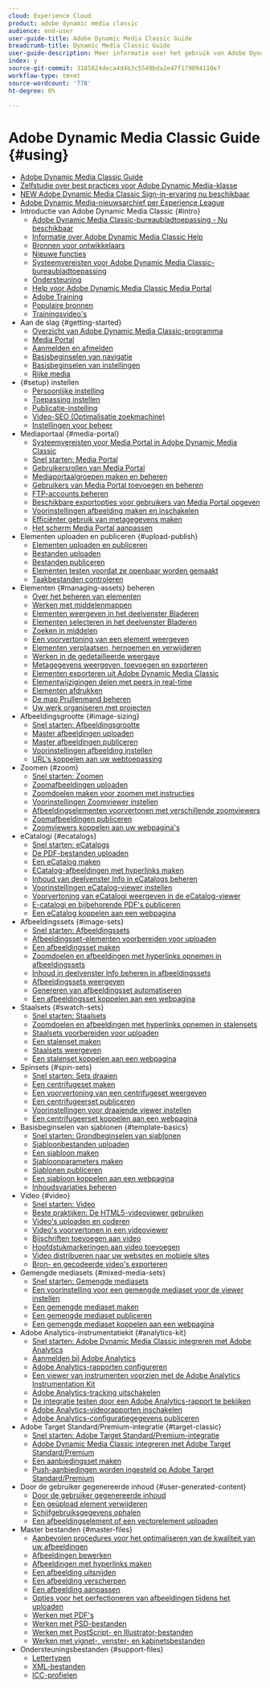 ```yaml
---
cloud: Experience Cloud
product: adobe dynamic media classic
audience: end-user
user-guide-title: Adobe Dynamic Media Classic Guide
breadcrumb-title: Dynamic Media Classic Guide
user-guide-description: Meer informatie over het gebruik van Adobe Dynamic Media Classic
index: y
source-git-commit: 3185824deca4d4b3c5549bda2e47f179094110e7
workflow-type: tm+mt
source-wordcount: '778'
ht-degree: 0%

---
```



# Adobe Dynamic Media Classic Guide {#using}

+ [Adobe Dynamic Media Classic Guide](home.md)
+ [Zelfstudie over best practices voor Adobe Dynamic Media-klasse](https://experienceleague.adobe.com/docs/experience-manager-learn/dynamic-media-classic-tutorial/overview.html)
+ [NEW Adobe Dynamic Media Classic Sign-in-ervaring nu beschikbaar](new-ui-2020.md)
+ [Adobe Dynamic Media-nieuwsarchief per Experience League](dynamic-media-newsletter.md)
+ Introductie van Adobe Dynamic Media Classic {#intro}
   + [Adobe Dynamic Media Classic-bureaubladtoepassing - Nu beschikbaar](dynamic-media-classic-desktop-app.md)
   + [Informatie over Adobe Dynamic Media Classic Help](introduction.md)
   + [Bronnen voor ontwikkelaars](developer-resources.md)
   + [Nieuwe functies](whats-new.md)
   + [Systeemvereisten voor Adobe Dynamic Media Classic-bureaubladtoepassing](system-requirements.md)
   + [Ondersteuning](support.md)
   + [Help voor Adobe Dynamic Media Classic Media Portal](help-dmc-media-portal.md)
   + [Adobe Training](training-services.md)
   + [Populaire bronnen](popular-resources.md)
   + [Trainingsvideo&#39;s](training-videos.md)
+ Aan de slag {#getting-started}
   + [Overzicht van Adobe Dynamic Media Classic-programma](dmc-platform-overview.md)
   + [Media Portal](media-portal.md)
   + [Aanmelden en afmelden](signing-out.md)
   + [Basisbeginselen van navigatie](navigation-basics.md)
   + [Basisbeginselen van instellingen](setup-basics.md)
   + [Rijke media](rich-media.md)
+ {#setup} instellen
   + [Persoonlijke instelling](personal-setup.md)
   + [Toepassing instellen](application-setup.md)
   + [Publicatie-instelling](publish-setup.md)
   + [Video-SEO (Optimalisatie zoekmachine)](video-seo-search-engine-optimization.md)
   + [Instellingen voor beheer](administration-setup.md)
+ Mediaportaal {#media-portal}
   + [Systeemvereisten voor Media Portal in Adobe Dynamic Media Classic](system-requirements-media-portal.md)
   + [Snel starten: Media Portal](quick-start-media-portal-administration.md)
   + [Gebruikersrollen van Media Portal](media-portal-user-roles.md)
   + [Mediaportaalgroepen maken en beheren](creating-media-portal-groups.md)
   + [Gebruikers van Media Portal toevoegen en beheren](adding-media-portal-users.md)
   + [FTP-accounts beheren](ftp-accounts.md)
   + [Beschikbare exportopties voor gebruikers van Media Portal opgeven](specifying-export-options-available-media.md)
   + [Voorinstellingen afbeelding maken en inschakelen](creating-enabling-image-presets.md)
   + [Efficiënter gebruik van metagegevens maken](making-efficient-metadata.md)
   + [Het scherm Media Portal aanpassen](customizing-media-portal-screen.md)
+ Elementen uploaden en publiceren {#upload-publish}
   + [Elementen uploaden en publiceren](about-asset-upload-publish.md)
   + [Bestanden uploaden](uploading-files.md)
   + [Bestanden publiceren](publishing-files.md)
   + [Elementen testen voordat ze openbaar worden gemaakt](testing-assets-making-them-public.md)
   + [Taakbestanden controleren](checking-job-files.md)
+ Elementen {#managing-assets} beheren
   + [Over het beheren van elementen](about-managing-assets.md)
   + [Werken met middelenmappen](asset-folders.md)
   + [Elementen weergeven in het deelvenster Bladeren](viewing-assets-browse-panel.md)
   + [Elementen selecteren in het deelvenster Bladeren](selecting-assets-browse-panel.md)
   + [Zoeken in middelen](searching-assets.md)
   + [Een voorvertoning van een element weergeven](previewing-asset.md)
   + [Elementen verplaatsen, hernoemen en verwijderen](moving-renaming-deleting-assets.md)
   + [Werken in de gedetailleerde weergave](detail-view.md)
   + [Metagegevens weergeven, toevoegen en exporteren](viewing-adding-exporting-metadata.md)
   + [Elementen exporteren uit Adobe Dynamic Media Classic](exporting-assets-from-dmc.md)
   + [Elementwijzigingen delen met peers in real-time](sharing-asset-changes-peers-real.md)
   + [Elementen afdrukken](printing-assets.md)
   + [De map Prullenmand beheren](trash-folder.md)
   + [Uw werk organiseren met projecten](organizing-projects.md)
+ Afbeeldingsgrootte {#image-sizing}
   + [Snel starten: Afbeeldingsgrootte](quick-start-image-sizing.md)
   + [Master afbeeldingen uploaden](uploading-master-images.md)
   + [Master afbeeldingen publiceren](publishing-master-images.md)
   + [Voorinstellingen afbeelding instellen](setting-image-presets.md)
   + [URL&#39;s koppelen aan uw webtoepassing](linking-urls-web-application.md)
+ Zoomen {#zoom}
   + [Snel starten: Zoomen](quick-start-zoom.md)
   + [Zoomafbeeldingen uploaden](uploading-zoom-images.md)
   + [Zoomdoelen maken voor zoomen met instructies](creating-zoom-targets-guided-zoom.md)
   + [Voorinstellingen Zoomviewer instellen](setting-zoom-viewer-presets.md)
   + [Afbeeldingselementen voorvertonen met verschillende zoomviewers](previewing-image-assets-different-zoom.md)
   + [Zoomafbeeldingen publiceren](publishing-zoom-images.md)
   + [Zoomviewers koppelen aan uw webpagina&#39;s](linking-zoom-viewers-web-pages.md)
+ eCatalogi {#ecatalogs}
   + [Snel starten: eCatalogs](quick-start-ecatalog.md)
   + [De PDF-bestanden uploaden](uploading-pdf-files.md)
   + [Een eCatalog maken](creating-ecatalog.md)
   + [ECatalog-afbeeldingen met hyperlinks maken](creating-ecatalog-image-maps.md)
   + [Inhoud van deelvenster Info in eCatalogs beheren](info-panel-content-ecatalog.md)
   + [Voorinstellingen eCatalog-viewer instellen](setting-ecatalog-viewer-presets.md)
   + [Voorvertoning van eCatalogi weergeven in de eCatalog-viewer](previewing-ecatalogs-ecatalog-viewer.md)
   + [E-catalogi en bijbehorende PDF&#39;s publiceren](publishing-ecatalogs-associated-pdfs.md)
   + [Een eCatalog koppelen aan een webpagina](linking-ecatalog-web-page.md)
+ Afbeeldingssets {#image-sets}
   + [Snel starten: Afbeeldingssets](quick-start-image-sets.md)
   + [Afbeeldingsset-elementen voorbereiden voor uploaden](preparing-image-set-assets-upload.md)
   + [Een afbeeldingsset maken](creating-image-set.md)
   + [Zoomdoelen en afbeeldingen met hyperlinks opnemen in afbeeldingssets](including-zoom-targets-image-maps-image-sets.md)
   + [Inhoud in deelvenster Info beheren in afbeeldingssets](info-panel-content-image-sets.md)
   + [Afbeeldingssets weergeven](viewing-image-sets.md)
   + [Genereren van afbeeldingsset automatiseren](automated-image-set-generation.md)
   + [Een afbeeldingsset koppelen aan een webpagina](linking-image-set-web-page.md)
+ Staalsets {#swatch-sets}
   + [Snel starten: Staalsets](quick-start-swatch-sets.md)
   + [Zoomdoelen en afbeeldingen met hyperlinks opnemen in stalensets](including-zoom-targets-image-maps-swatch-sets.md)
   + [Staalsets voorbereiden voor uploaden](preparing-swatch-set-assets-upload.md)
   + [Een stalenset maken](creating-swatch-set.md)
   + [Staalsets weergeven](viewing-swatch-sets.md)
   + [Een stalenset koppelen aan een webpagina](linking-swatch-set-web-page.md)
+ Spinsets {#spin-sets}
   + [Snel starten: Sets draaien](quick-start-spin-sets.md)
   + [Een centrifugeset maken](creating-spin-set.md)
   + [Een voorvertoning van een centrifugeset weergeven](previewing-spin-set.md)
   + [Een centrifugeerset publiceren](publishing-spin-set.md)
   + [Voorinstellingen voor draaiende viewer instellen](setting-spin-set-viewer-presets.md)
   + [Een centrifugeerset koppelen aan een webpagina](linking-spin-set-web-page.md)
+ Basisbeginselen van sjablonen {#template-basics}
   + [Snel starten: Grondbeginselen van sjablonen](quick-start-template-basics.md)
   + [Sjabloonbestanden uploaden](uploading-template-files.md)
   + [Een sjabloon maken](creating-template.md)
   + [Sjabloonparameters maken](creating-template-parameters.md)
   + [Sjablonen publiceren](publishing-templates.md)
   + [Een sjabloon koppelen aan een webpagina](linking-template-web-page.md)
   + [Inhoudsvariaties beheren](content-variations.md)
+ Video {#video}
   + [Snel starten: Video](quick-start-video.md)
   + [Beste praktijken: De HTML5-videoviewer gebruiken](best-practice-using-html5-video.md)
   + [Video&#39;s uploaden en coderen](uploading-encoding-videos.md)
   + [Video&#39;s voorvertonen in een videoviewer](previewing-videos-video-viewer.md)
   + [Bijschriften toevoegen aan video](adding-captions-video.md)
   + [Hoofdstukmarkeringen aan video toevoegen](adding-chapter-markers-video.md)
   + [Video distribueren naar uw websites en mobiele sites](deploying-video-websites-mobile-sites.md)
   + [Bron- en gecodeerde video&#39;s exporteren](exporting-source-encoded-videos.md)
+ Gemengde mediasets {#mixed-media-sets}
   + [Snel starten: Gemengde mediasets](quick-start-mixed-media-sets.md)
   + [Een voorinstelling voor een gemengde mediaset voor de viewer instellen](setting-mixed-media-set-viewer.md)
   + [Een gemengde mediaset maken](creating-mixed-media-set.md)
   + [Een gemengde mediaset publiceren](publishing-mixed-media-set.md)
   + [Een gemengde mediaset koppelen aan een webpagina](linking-mixed-media-set-web.md)
+ Adobe Analytics-instrumentatiekit {#analytics-kit}
   + [Snel starten: Adobe Dynamic Media Classic integreren met Adobe Analytics](quick-start-integrating-dmc-analytics.md)
   + [Aanmelden bij Adobe Analytics](log-analytics.md)
   + [Adobe Analytics-rapporten configureren](configuring-analytics-reports.md)
   + [Een viewer van instrumenten voorzien met de Adobe Analytics Instrumentation Kit](instrumenting-viewer-using-analytics-instrumentation.md)
   + [Adobe Analytics-tracking uitschakelen](disabling-analytics-tracking.md)
   + [De integratie testen door een Adobe Analytics-rapport te bekijken](testing-integration-viewing-analytics-report.md)
   + [Adobe Analytics-videorapporten inschakelen](enabling-analytics-video-reports.md)
   + [Adobe Analytics-configuratiegegevens publiceren](publishing-analytics-configuration-information.md)
+ Adobe Target Standard/Premium-integratie {#target-classic}
   + [Snel starten: Adobe Target Standard/Premium-integratie](quick-start-target-integration.md)
   + [Adobe Dynamic Media Classic integreren met Adobe Target Standard/Premium](integrating-dmc-with-target.md)
   + [Een aanbiedingsset maken](creating-offer-set.md)
   + [Push-aanbiedingen worden ingesteld op Adobe Target Standard/Premium](pushing-offer-sets-target.md)
+ Door de gebruiker gegenereerde inhoud {#user-generated-content}
   + [Door de gebruiker gegenereerde inhoud](about-ugc.md)
   + [Een geüpload element verwijderen](deleting-uploaded-asset.md)
   + [Schijfgebruiksgegevens ophalen](getting-disk-usage-information.md)
   + [Een afbeeldingselement of een vectorelement uploaden](uploading-image-asset-or-vector.md)
+ Master bestanden {#master-files}
   + [Aanbevolen procedures voor het optimaliseren van de kwaliteit van uw afbeeldingen](best-practices-optimizing-quality-images.md)
   + [Afbeeldingen bewerken](editing-images.md)
   + [Afbeeldingen met hyperlinks maken](creating-image-maps.md)
   + [Een afbeelding uitsnijden](cropping-image.md)
   + [Een afbeelding verscherpen](sharpening-image.md)
   + [Een afbeelding aanpassen](adjusting-image.md)
   + [Opties voor het perfectioneren van afbeeldingen tijdens het uploaden](image-editing-options-upload.md)
   + [Werken met PDF&#39;s](pdfs.md)
   + [Werken met PSD-bestanden](psd-files.md)
   + [Werken met PostScript- en Illustrator-bestanden](postscript-illustrator-files.md)
   + [Werken met vignet-, venster- en kabinetsbestanden](vignette-window-covering-cabinet-files.md)
+ Ondersteuningsbestanden {#support-files}
   + [Lettertypen](fonts.md)
   + [XML-bestanden](xml-files.md)
   + [ICC-profielen](icc-profiles.md)
